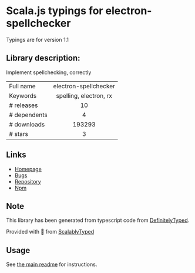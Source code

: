 
# Scala.js typings for electron-spellchecker

Typings are for version 1.1

## Library description:
Implement spellchecking, correctly

|                    |                 |
| ------------------ | :-------------: |
| Full name          | electron-spellchecker |
| Keywords           | spelling, electron, rx |
| # releases         | 10 |
| # dependents       | 4 |
| # downloads        | 193293 |
| # stars            | 3 |

## Links
- [Homepage](https://github.com/electron-userland/electron-spellchecker)
- [Bugs](https://github.com/electron-userland/electron-spellchecker/issues)
- [Repository](https://github.com/electron-userland/electron-spellchecker)
- [Npm](https://www.npmjs.com/package/electron-spellchecker)
    


## Note
This library has been generated from typescript code from [DefinitelyTyped](https://definitelytyped.org).

Provided with :purple_heart: from [ScalablyTyped](https://github.com/oyvindberg/ScalablyTyped)

## Usage
See [the main readme](../../readme.md) for instructions.


